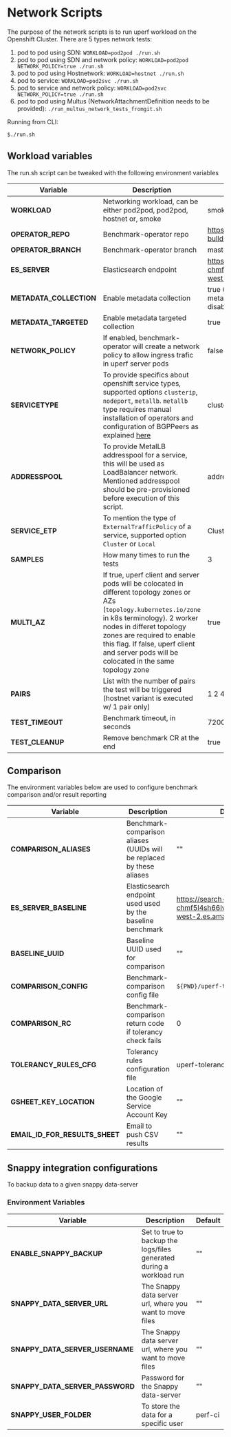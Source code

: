 # Network Scripts

The purpose of the network scripts is to run uperf workload on the Openshift Cluster.
There are 5 types network tests:

1. pod to pod using SDN: `WORKLOAD=pod2pod ./run.sh`
2. pod to pod using SDN and network policy: `WORKLOAD=pod2pod NETWORK_POLICY=true ./run.sh`
3. pod to pod using Hostnetwork: `WORKLOAD=hostnet ./run.sh`
4. pod to service: `WORKLOAD=pod2svc ./run.sh`
5. pod to service and network policy: `WORKLOAD=pod2svc NETWORK_POLICY=true ./run.sh`
6. pod to pod using Multus (NetworkAttachmentDefinition needs to be provided): `./run_multus_network_tests_fromgit.sh`

Running from CLI:

```sh
$./run.sh
```

## Workload variables

The run.sh script can be tweaked with the following environment variables

| Variable                | Description              | Default |
|-------------------------|--------------------------|---------|
| **WORKLOAD**            | Networking workload, can be either pod2pod, pod2pod, hostnet or, smoke | smoke |
| **OPERATOR_REPO**       | Benchmark-operator repo                     | https://github.com/cloud-bulldozer/benchmark-operator.git |
| **OPERATOR_BRANCH**     | Benchmark-operator branch                     | master      |
| **ES_SERVER**           | Elasticsearch endpoint         | https://search-perfscale-dev-chmf5l4sh66lvxbnadi4bznl3a.us-west-2.es.amazonaws.com:443 |
| **METADATA_COLLECTION** | Enable metadata collection | true (If indexing is disabled metadata collection will be also disabled) |
| **METADATA_TARGETED**   | Enable metadata targeted collection | true |
| **NETWORK_POLICY**      | If enabled, benchmark-operator will create a network policy to allow ingress trafic in uperf server pods | false |
| **SERVICETYPE**         | To provide specifics about openshift service types, supported options `clusterip`, `nodeport`, `metallb`. `metallb` type requires manual installation of operators and configuration of BGPPeers as explained [here](https://github.com/cloud-bulldozer/benchmark-operator/blob/master/docs/uperf.md#advanced-service-types) | clusterip |
| **ADDRESSPOOL**         | To provide MetalLB addresspool for a service, this will be used as LoadBalancer network. Mentioned addresspool should be pre-provisioned before execution of this script. | addresspool-l2 |
| **SERVICE_ETP**         | To mention the type of `ExternalTrafficPolicy` of a service, supported option `Cluster` or `Local` | Cluster |
| **SAMPLES**             | How many times to run the tests | 3 |
| **MULTI_AZ**            | If true, uperf client and server pods will be colocated in different topology zones or AZs (`topology.kubernetes.io/zone` in k8s terminology). 2 worker nodes in differet topology zones are required to enable this flag.  If false, uperf client and server pods will be colocated in the same topology zone | true |
| **PAIRS**               | List with the number of pairs the test will be triggered (hostnet variant is executed w/ 1 pair only) | 1 2 4 |
| **TEST_TIMEOUT**        | Benchmark timeout, in seconds | 7200 (2 hours) |
| **TEST_CLEANUP**        | Remove benchmark CR at the end | true |


## Comparison

The environment variables below are used to configure benchmark comparison and/or result reporting

| Variable                | Description              | Default |
|-------------------------|--------------------------|---------|
| **COMPARISON_ALIASES**  | Benchmark-comparison aliases (UUIDs will be replaced by these aliases | "" |
| **ES_SERVER_BASELINE**  | Elasticsearch endpoint used used by the baseline benchmark | https://search-perfscale-dev-chmf5l4sh66lvxbnadi4bznl3a.us-west-2.es.amazonaws.com:443 |
| **BASELINE_UUID**       | Baseline UUID used for comparison | "" |
| **COMPARISON_CONFIG**   | Benchmark-comparison config file | `${PWD}/uperf-touchstone.json` |
| **COMPARISON_RC**       | Benchmark-comparison return code if tolerancy check fails | 0 |
| **TOLERANCY_RULES_CFG** | Tolerancy rules configuration file | uperf-tolerancy-rules.yaml |
| **GSHEET_KEY_LOCATION** | Location of the Google Service Account Key | "" |
| **EMAIL_ID_FOR_RESULTS_SHEET**   | Email to push CSV results | "" |

## Snappy integration configurations

To backup data to a given snappy data-server

### Environment Variables

| Variable                | Description              | Default |
|-------------------------|--------------------------|---------|
| **ENABLE_SNAPPY_BACKUP**  | Set to true to backup the logs/files generated during a workload run | "" |
| **SNAPPY_DATA_SERVER_URL**  | The Snappy data server url, where you want to move files | "" |
| **SNAPPY_DATA_SERVER_USERNAME**  | The Snappy data server url, where you want to move files | "" |
| **SNAPPY_DATA_SERVER_PASSWORD**  |  Password for the Snappy data-server | "" |
| **SNAPPY_USER_FOLDER**  | To store the data for a specific user | perf-ci |
